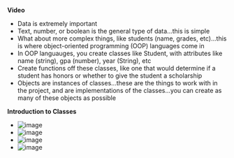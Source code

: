 **Video**
- Data is extremely important
- Text, number, or boolean is the general type of data...this is simple
- What about more complex things, like students (name, grades, etc)...this is where object-oriented programming (OOP) languages come in
- In OOP languauges, you create classes like Student, with attributes like name (string), gpa (number), year (String), etc
- Create functions off these classes, like one that would determine if a student has honors or whether to give the student a scholarship
- Objects are instances of classes...these are the things to work with in the project, and are implementations of the classes...you can create as many of these objects as possible

**Introduction to Classes**
- ![image](https://github.com/user-attachments/assets/9f53d34a-ffc8-46bf-b902-282fb3f2922a)
- ![image](https://github.com/user-attachments/assets/7f51fa41-6ca8-462a-9fb7-c14fdd667a9f)
- ![image](https://github.com/user-attachments/assets/056906c2-a053-4ea2-be75-f7c2a71dec8e)
- ![image](https://github.com/user-attachments/assets/dc27dfb3-5ca5-418c-8e76-8a93a70d8b49)
